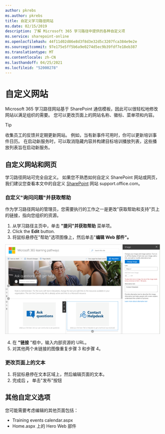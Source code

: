 ```yaml
---
author: pkrebs
ms.author: pkrebs
title: 自定义学习路径网站
ms.date: 02/15/2019
description: 了解 Microsoft 365 学习路径中提供的各种自定义项
ms.service: sharepoint-online
ms.openlocfilehash: 44f11d02d86e8d3f8d3e32d5c3207fca384e9e2e
ms.sourcegitcommit: 97e175e5ff5b6a9e0274d5ec9b39fdf7e18eb387
ms.translationtype: MT
ms.contentlocale: zh-CN
ms.lasthandoff: 04/25/2021
ms.locfileid: "52000278"
---
```

# <a name="customize-the-site"></a>自定义网站

Microsoft 365 学习路径网站基于 SharePoint 通信模板，因此可以很轻松地修改网站以满足组织的需要。 您可以更改页面上的网站名称、徽标、菜单项和内容。 

> [!TIP]
> 收集员工的反馈并定期更新网站。 例如，当有新事件可用时，你可以更新培训事件日历。 在启动新服务时，可以取消隐藏内容并构建目标培训播放列表，这些播放列表旨在启动新服务。 

## <a name="customize-the-site-and-web-pages"></a>自定义网站和网页

学习路径网站可完全自定义。 如果您不熟悉如何自定义 SharePoint 网站或网页，我们建议您查看本文中的自定义 [SharePoint](https://support.office.com/article/customize-your-sharepoint-site-320b43e5-b047-4fda-8381-f61e8ac7f59b) 网站 support.office.com。 

### <a name="customize-ask-questions-and-get-help"></a>自定义"询问问题"并获取帮助

作为学习路径网站的管理员，您需要执行的工作之一是更改"获取帮助和支持"页上的链接，指向您组织的资源。  

1.  从学习路径主页中，单击 **"提问"并获取帮助** 菜单项。
2.  Click the **Edit** button.
3.  将鼠标悬停在"帮助"选项图像上，然后单击"**编辑 Web 部件"。**

![cg-edithelp.png](media/cg-edithelp.png)

4.  在 **"链接** "框中，输入内部资源的 URL。 
5.  对其他两个未链接的图像重复步骤 3 和步骤 4。

### <a name="change-the-text-on-the-page"></a>更改页面上的文本

1. 将鼠标悬停在文本区域上，然后编辑页面的文本。 
2. 完成后 **，** 单击"发布"按钮

## <a name="other-customization-options"></a>其他自定义选项
您可能需要考虑编辑的其他页面包括：

- Training events calendar.aspx
- Home.aspx 上的 Hero Web 部件

